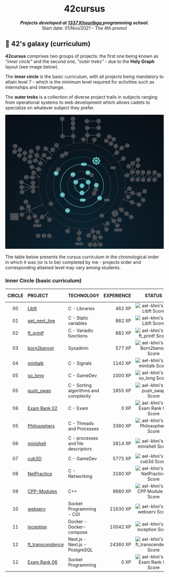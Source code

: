 <h1 align="center">
	42cursus
</h1>

<p align="center">
	<b><i>Projects developed at <a href="https://www.133.ma/">1337 Khouribga </a> programming school.</i></b><br>
	Start date: 01/Nov/2021 - The 4th promo!
</p>

## 🌌 42's galaxy (curriculum)

**42cursus** comprises two groups of projects: the first one being known as _"inner circle"_ and the second one, _"outer treks"_ - due to the **Holy Graph** layout (see image below).

The **inner circle** is the basic curriculum, with all projects being mandatory to attain level 7 - which is the minimum level required for activities such as internships and interchange.

The **outer treks** is a collection of diverse project trails in subjects ranging from operational systems to web development which allows cadets to specialize on whatever subject they prefer.

![42's galaxy](https://github.com/achrafelkhnissi/1337/blob/master/Piscine-2021/imgs/holy_graph.png)

The table below presents the cursus curriculum in the chronological order in which it was (or is to be) completed by me - projects order and corresponding attained level may vary among students.

### Inner Circle (basic curriculum)

| CIRCLE | PROJECT                                                                                   | TECHNOLOGY                            | EXPERIENCE |                                                       STATUS                                                       | ATTAINED LEVEL |
| :----: | :---------------------------------------------------------------------------------------- | :------------------------------------ | ---------: | :----------------------------------------------------------------------------------------------------------------: | :------------- |
|   00   | [Libft](https://github.com/achrafelkhnissi/libft)                                         | C - Libraries                         |     462 XP |      ![ael-khni's 42 Libft Score](https://badge42.coday.fr/api/v2/cltllonqe049401p4tk49dbye/project/2399862)       | level 1 - 6%   |
|   01   | [get_next_line](https://github.com/achrafelkhnissi/get_next_line)                         | C - Static variables                  |     882 XP |      ![ael-khni's 42 Libft Score](https://badge42.coday.fr/api/v2/cltllonqe049401p4tk49dbye/project/2399862)       | level 1 - 57%  |
|   02   | [ft_printf](https://github.com/achrafelkhnissi/ft_printf)                                 | C - Variadic functions                |     882 XP |    ![ael-khni's 42 ft_printf Score](https://badge42.coday.fr/api/v2/cltllonqe049401p4tk49dbye/project/2414645)     | level 1 - 98%  |
|   03   | [born2beroot](https://github.com/achrafelkhnissi/Born2beRoot)                             | Sysadmin                              |     577 XP |   ![ael-khni's 42 Born2beroot Score](https://badge42.coday.fr/api/v2/cltllonqe049401p4tk49dbye/project/2417413)    | level 2 - 22%  |
|   04   | [minitalk](https://github.com/achrafelkhnissi/minitalk)                                   | C - Signals                           |    1142 XP |     ![ael-khni's 42 minitalk Score](https://badge42.coday.fr/api/v2/cltllonqe049401p4tk49dbye/project/2433544)     | level 2 - 69%  |
|   05   | [so_long](https://github.com/achrafelkhnissi/so_long)                                     | C - GameDev                           |    1000 XP |     ![ael-khni's 42 so_long Score](https://badge42.coday.fr/api/v2/cltllonqe049401p4tk49dbye/project/2443356)      | level 3 - 5%   |
|   05   | [push_swap](https://github.com/achrafelkhnissi/push_swap)                                 | C - Sorting algorithms and complexity |    1855 XP |    ![ael-khni's 42 push_swap Score](https://badge42.coday.fr/api/v2/cltllonqe049401p4tk49dbye/project/2457805)     | level 3 - 41%  |
|   06   | [Exam Rank 02](https://github.com/achrafelkhnissi/1337/tree/master/42curses/exam-rank-02) | C - Exam                              |       0 XP |   ![ael-khni's 42 Exam Rank 02 Score](https://badge42.coday.fr/api/v2/cltllonqe049401p4tk49dbye/project/2443609)   | level 3 - 41%  |
|   05   | [Philosophers](https://github.com/achrafelkhnissi/Philosophers)                           | C - Threads and Processes             |    3360 XP |   ![ael-khni's 42 Philosophers Score](https://badge42.coday.fr/api/v2/cltllonqe049401p4tk49dbye/project/2490088)   | level 4 - 5%   |
|   06   | [minishell](https://github.com/achrafelkhnissi/minishell)                                 | C - processes and file descriptors    |    2814 XP |    ![ael-khni's 42 minishell Score](https://badge42.coday.fr/api/v2/cltllonqe049401p4tk49dbye/project/2530138)     | level 4 - 22%  |
|   07   | [cub3D](https://github.com/achrafelkhnissi/cub3d)                                         | C - GameDev                           |    5775 XP |      ![ael-khni's 42 cub3d Score](https://badge42.coday.fr/api/v2/cltllonqe049401p4tk49dbye/project/2637602)       | level 4 - 58%  |
|   08   | [NetPractice](https://github.com/achrafelkhnissi/NetPractice)                             | C - Networking                        |    3160 XP |   ![ael-khni's 42 NetPractice Score](https://badge42.coday.fr/api/v2/cltllonqe049401p4tk49dbye/project/2640011)    | level 4 - 77%  |
|   09   | [CPP-Modules](https://github.com/achrafelkhnissi/CPP_Modules)                             | C++                                   |    9660 XP |  ![ael-khni's 42 CPP Module 08 Score](https://badge42.coday.fr/api/v2/cltllonqe049401p4tk49dbye/project/2723075)   | level 5 - 35%  |
|   10   | [webserv](https://github.com/achrafelkhnissi/webserv)                                     | Socket Programming - CGI              |   21630 XP |     ![ael-khni's 42 webserv Score](https://badge42.coday.fr/api/v2/cltllonqe049401p4tk49dbye/project/2933444)      | level 6 - 93%  |
|   11   | [inception](https://github.com/achrafelkhnissi/inception)                                 | Docker - Docker-compose               |   10042 XP |    ![ael-khni's 42 inception Score](https://badge42.coday.fr/api/v2/cltllonqe049401p4tk49dbye/project/2933441)     | level 8 - 72%  |
|   12   | [ft_transcendence](https://github.com/achrafelkhnissi/ft_transcendence)                   | Nest.js - Next.js - PostgreSQL        |   24360 XP | ![ael-khni's 42 ft_transcendence Score](https://badge42.coday.fr/api/v2/cltllonqe049401p4tk49dbye/project/3408118) | level 11 - 34% |
|   12   | [Exam Rank 06](https://github.com/achrafelkhnissi/webserv)                                | Socket Programming                    |       0 XP |   ![ael-khni's 42 Exam Rank 06 Score](https://badge42.coday.fr/api/v2/cltllonqe049401p4tk49dbye/project/3408853)   | level 11 - 34% |

